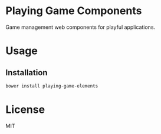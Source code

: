 Playing Game Components
=============================

Game management web components for playful applications.

# Usage

## Installation

```bash
bower install playing-game-elements
```

# License

MIT